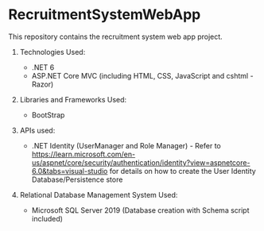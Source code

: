 # RecruitmentSystemWebApp

This repository contains the recruitment system web app project.

1. Technologies Used:
   - .NET 6
   - ASP.NET Core MVC (including HTML, CSS, JavaScript and cshtml - Razor)

2. Libraries and Frameworks Used:
   - BootStrap

3. APIs used:
   - .NET Identity (UserManager and Role Manager) - Refer to https://learn.microsoft.com/en-us/aspnet/core/security/authentication/identity?view=aspnetcore-6.0&tabs=visual-studio for details on how to create the User Identity Database/Persistence store
   
4. Relational Database Management System Used:
   - Microsoft SQL Server 2019 (Database creation with Schema script included)
